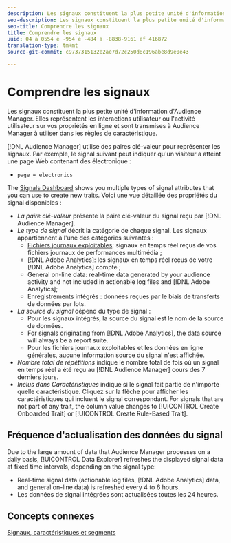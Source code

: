 ```yaml
---
description: Les signaux constituent la plus petite unité d'information d'Audience Manager. Elles représentent les interactions utilisateur ou l'activité des utilisateurs sur vos propriétés en ligne et sont transmises à Audience Manager à utiliser dans les règles de caractéristique.
seo-description: Les signaux constituent la plus petite unité d'information d'Audience Manager. Elles représentent les interactions utilisateur ou l'activité des utilisateurs sur vos propriétés en ligne et sont transmises à Audience Manager à utiliser dans les règles de caractéristique.
seo-title: Comprendre les signaux
title: Comprendre les signaux
uuid: 04 a 0554 e -954 e -484 a -8838-9161 ef 416872
translation-type: tm+mt
source-git-commit: c9737315132e2ae7d72c250d8c196abe8d9e0e43

---
```



# Comprendre les signaux

Les signaux constituent la plus petite unité d&#39;information d&#39;Audience Manager. Elles représentent les interactions utilisateur ou l&#39;activité utilisateur sur vos propriétés en ligne et sont transmises à Audience Manager à utiliser dans les règles de caractéristique.

[!DNL Audience Manager] utilise des paires clé-valeur pour représenter les signaux. Par exemple, le signal suivant peut indiquer qu&#39;un visiteur a atteint une page Web contenant des électronique :

* `page = electronics`

The [Signals Dashboard](../../features/data-explorer/data-explorer-signals-dashboard.md) shows you multiple types of signal attributes that you can use to create new traits. Voici une vue détaillée des propriétés du signal disponibles :

* *La paire clé-valeur* présente la paire clé-valeur du signal reçu par [!DNL Audience Manager].
* *Le type de signal* décrit la catégorie de chaque signal. Les signaux appartiennent à l&#39;une des catégories suivantes :
   * [Fichiers journaux exploitables](/help/using/integration/media-data-integration/actionable-log-files.md): signaux en temps réel reçus de vos fichiers journaux de performances multimédia ;
   * [!DNL Adobe Analytics]: les signaux en temps réel reçus de votre [!DNL Adobe Analytics] compte ;
   * General on-line data: real-time data generated by your audience activity and not included in actionable log files and [!DNL Adobe Analytics];
   * Enregistrements intégrés : données reçues par le biais de transferts de données par lots.
* *La source du signal* dépend du type de signal :
   * Pour les signaux intégrés, la source du signal est le nom de la source de données.
   * For signals originating from [!DNL Adobe Analytics], the data source will always be a report suite.
   * Pour les fichiers journaux exploitables et les données en ligne générales, aucune information source du signal n&#39;est affichée.
* *Nombre total de répétitions* indique le nombre total de fois où un signal en temps réel a été reçu au [!DNL Audience Manager] cours des 7 derniers jours.
* *Inclus dans Caractéristiques* indique si le signal fait partie de n&#39;importe quelle caractéristique. Cliquez sur la flèche pour afficher les caractéristiques qui incluent le signal correspondant. For signals that are not part of any trait, the column value changes to [!UICONTROL Create Onboarded Trait] or [!UICONTROL Create Rule-Based Trait].

## Fréquence d&#39;actualisation des données du signal

Due to the large amount of data that Audience Manager processes on a daily basis, [!UICONTROL Data Explorer] refreshes the displayed signal data at fixed time intervals, depending on the signal type:

* Real-time signal data (actionable log files, [!DNL Adobe Analytics] data, and general on-line data) is refreshed every 4 to 6 hours.
* Les données de signal intégrées sont actualisées toutes les 24 heures.

## Concepts connexes

[Signaux, caractéristiques et segments](/help/using/reference/signal-trait-segment.md)